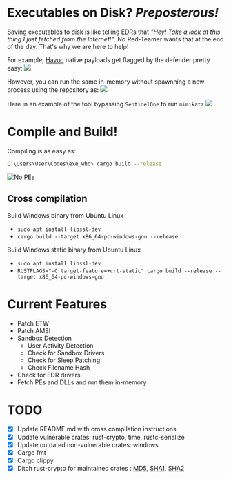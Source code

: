 # Executables on Disk? _Preposterous!_

Saving executables to disk is like telling EDRs that _"Hey! Take a look at this thing I just fetched from the Internet!"_. No Red-Teamer wants that at the end of the day. That's why we are here to help!

For example, [Havoc](https://github.com/HavocFramework/Havoc) native payloads get flagged by the defender pretty easy:
![](./img/havoc_native.png)
 
However, you can run the same in-memory without spawnning a new process using the repository as:
![](./img/havoc_inmemory.png)

Here in an example of the tool bypassing `SentinelOne` to run `mimikatz`
![](./img/sentinelone.png)
 
# Compile and Build!
Compiling is as easy as:
```bash
C:\Users\User\Codes\exe_who> cargo build --release
```
![No PEs](https://github.com/whokilleddb/exe_who/blob/main/img/poc.png?raw=true)

## Cross compilation
Build Windows binary from Ubuntu Linux
- `sudo apt install libssl-dev`
- `cargo build --target x86_64-pc-windows-gnu --release`

Build Windows static binary from Ubuntu Linux
- `sudo apt install libssl-dev`
- `RUSTFLAGS="-C target-feature=+crt-static" cargo build --release --target x86_64-pc-windows-gnu` 

# Current Features
- Patch ETW
- Patch AMSI
- Sandbox Detection
  - User Activity Detection
  - Check for Sandbox Drivers
  - Check for Sleep Patching
  - Check Filename Hash
- Check for EDR drivers
- Fetch PEs and DLLs and run them in-memory

# TODO
- [X] Update README.md with cross compilation instructions
- [X] Update vulnerable crates: rust-crypto, time, rustc-serialize
- [X] Update outdated non-vulnerable crates: windows
- [X] Cargo fmt
- [X] Cargo clippy
- [X] Ditch rust-crypto for maintained crates : [MD5](https://github.com/RustCrypto/hashes/tree/master/md5), [SHA1](https://github.com/RustCrypto/hashes/tree/master/sha1), [SHA2](https://github.com/RustCrypto/hashes/tree/master/sha2)